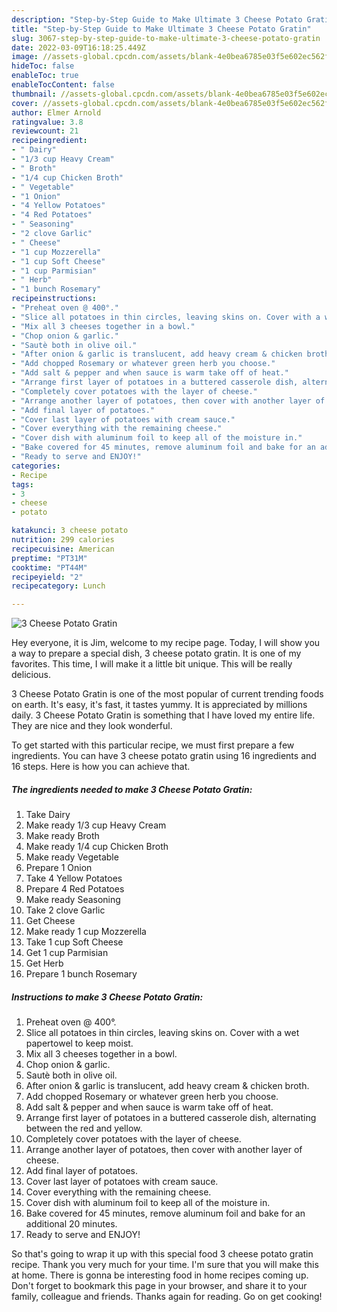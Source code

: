 ```yaml
---
description: "Step-by-Step Guide to Make Ultimate 3 Cheese Potato Gratin"
title: "Step-by-Step Guide to Make Ultimate 3 Cheese Potato Gratin"
slug: 3067-step-by-step-guide-to-make-ultimate-3-cheese-potato-gratin
date: 2022-03-09T16:18:25.449Z
image: //assets-global.cpcdn.com/assets/blank-4e0bea6785e03f5e602ec562f230caae08da540cada707380b4fe1bbebba43da.png
hideToc: false
enableToc: true
enableTocContent: false
thumbnail: //assets-global.cpcdn.com/assets/blank-4e0bea6785e03f5e602ec562f230caae08da540cada707380b4fe1bbebba43da.png
cover: //assets-global.cpcdn.com/assets/blank-4e0bea6785e03f5e602ec562f230caae08da540cada707380b4fe1bbebba43da.png
author: Elmer Arnold
ratingvalue: 3.8
reviewcount: 21
recipeingredient:
- " Dairy"
- "1/3 cup Heavy Cream"
- " Broth"
- "1/4 cup Chicken Broth"
- " Vegetable"
- "1 Onion"
- "4 Yellow Potatoes"
- "4 Red Potatoes"
- " Seasoning"
- "2 clove Garlic"
- " Cheese"
- "1 cup Mozzerella"
- "1 cup Soft Cheese"
- "1 cup Parmisian"
- " Herb"
- "1 bunch Rosemary"
recipeinstructions:
- "Preheat oven @ 400°."
- "Slice all potatoes in thin circles, leaving skins on. Cover with a wet papertowel to keep moist."
- "Mix all 3 cheeses together in a bowl."
- "Chop onion & garlic."
- "Sautè both in olive oil."
- "After onion & garlic is translucent, add heavy cream & chicken broth."
- "Add chopped Rosemary or whatever green herb you choose."
- "Add salt & pepper and when sauce is warm take off of heat."
- "Arrange first layer of potatoes in a buttered casserole dish, alternating between the red and yellow."
- "Completely cover potatoes with the layer of cheese."
- "Arrange another layer of potatoes, then cover with another layer of cheese."
- "Add final layer of potatoes."
- "Cover last layer of potatoes with cream sauce."
- "Cover everything with the remaining cheese."
- "Cover dish with aluminum foil to keep all of the moisture in."
- "Bake covered for 45 minutes, remove aluminum foil and bake for an additional 20 minutes."
- "Ready to serve and ENJOY!"
categories:
- Recipe
tags:
- 3
- cheese
- potato

katakunci: 3 cheese potato 
nutrition: 299 calories
recipecuisine: American
preptime: "PT31M"
cooktime: "PT44M"
recipeyield: "2"
recipecategory: Lunch

---
```



![3 Cheese Potato Gratin](//assets-global.cpcdn.com/assets/blank-4e0bea6785e03f5e602ec562f230caae08da540cada707380b4fe1bbebba43da.png)

Hey everyone, it is Jim, welcome to my recipe page. Today, I will show you a way to prepare a special dish, 3 cheese potato gratin. It is one of my favorites. This time, I will make it a little bit unique. This will be really delicious.



3 Cheese Potato Gratin is one of the most popular of current trending foods on earth. It's easy, it's fast, it tastes yummy. It is appreciated by millions daily. 3 Cheese Potato Gratin is something that I have loved my entire life. They are nice and they look wonderful.


To get started with this particular recipe, we must first prepare a few ingredients. You can have 3 cheese potato gratin using 16 ingredients and 16 steps. Here is how you can achieve that.

<!--inarticleads1-->

##### The ingredients needed to make 3 Cheese Potato Gratin:

1. Take  Dairy
1. Make ready 1/3 cup Heavy Cream
1. Make ready  Broth
1. Make ready 1/4 cup Chicken Broth
1. Make ready  Vegetable
1. Prepare 1 Onion
1. Take 4 Yellow Potatoes
1. Prepare 4 Red Potatoes
1. Make ready  Seasoning
1. Take 2 clove Garlic
1. Get  Cheese
1. Make ready 1 cup Mozzerella
1. Take 1 cup Soft Cheese
1. Get 1 cup Parmisian
1. Get  Herb
1. Prepare 1 bunch Rosemary




<!--inarticleads2-->

##### Instructions to make 3 Cheese Potato Gratin:

1. Preheat oven @ 400°.
1. Slice all potatoes in thin circles, leaving skins on. Cover with a wet papertowel to keep moist.
1. Mix all 3 cheeses together in a bowl.
1. Chop onion & garlic.
1. Sautè both in olive oil.
1. After onion & garlic is translucent, add heavy cream & chicken broth.
1. Add chopped Rosemary or whatever green herb you choose.
1. Add salt & pepper and when sauce is warm take off of heat.
1. Arrange first layer of potatoes in a buttered casserole dish, alternating between the red and yellow.
1. Completely cover potatoes with the layer of cheese.
1. Arrange another layer of potatoes, then cover with another layer of cheese.
1. Add final layer of potatoes.
1. Cover last layer of potatoes with cream sauce.
1. Cover everything with the remaining cheese.
1. Cover dish with aluminum foil to keep all of the moisture in.
1. Bake covered for 45 minutes, remove aluminum foil and bake for an additional 20 minutes.
1. Ready to serve and ENJOY!



So that's going to wrap it up with this special food 3 cheese potato gratin recipe. Thank you very much for your time. I'm sure that you will make this at home. There is gonna be interesting food in home recipes coming up. Don't forget to bookmark this page in your browser, and share it to your family, colleague and friends. Thanks again for reading. Go on get cooking!
